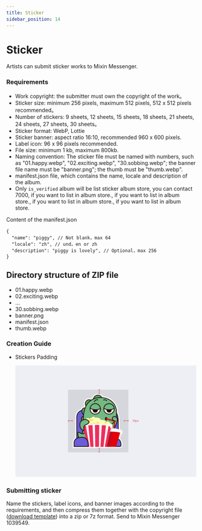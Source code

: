 ```yaml
---
title: Sticker
sidebar_position: 14
---
```


# Sticker

Artists can submit sticker works to Mixin Messenger.

### Requirements

- Work copyright: the submitter must own the copyright of the work。
- Sticker size: minimum 256 pixels, maximum 512 pixels, 512 x 512 pixels recommended。
- Number of stickers: 9 sheets, 12 sheets, 15 sheets, 18 sheets, 21 sheets, 24 sheets, 27 sheets, 30 sheets。
- Sticker format: WebP, Lottie
- Sticker banner: aspect ratio 16:10, recommended 960 x 600 pixels.
- Label icon: 96 x 96 pixels recommended.
- File size: minimum 1 kb, maximum 800kb.
- Naming convention: The sticker file must be named with numbers, such as "01.happy.webp", "02.exciting.webp", "30.sobbing.webp"; the banner file name must be "banner.png"; the thumb must be "thumb.webp".
- manifest.json file, which contains the name, locale and description of the album.
- Only `is_verified` album will be list sticker album store, you can contact 7000, if you want to list in album store., if you want to list in album store., if you want to list in album store., if you want to list in album store.

Content of the manifest.json

```
{
  "name": "piggy", // Not blank，max 64
  "locale": "zh", // und，en or zh
  "description": "piggy is lovely", // Optional，max 256
}
```

## Directory structure of ZIP file

- 01.happy.webp
- 02.exciting.webp
- ...
- 30.sobbing.webp
- banner.png
- manifest.json
- thumb.webp

### Creation Guide

- Stickers Padding

  ![Sticker-padding](./sticker-padding.png)

### Submitting sticker

Name the stickers, label icons, and banner images according to the requirements, and then compress them together with the copyright file ([download template](http://www.mixinbots.com/docs/sticker-copyright-notice.doc)) into a zip or 7z format. Send to Mixin Messenger 1039549.
